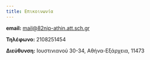 ```yaml
---
title: Επικοινωνία
---
```

**email:** mail@82nip-athin.att.sch.gr

**Τηλέφωνο:** 2108251454

**Διεύθυνση:** Ιουστινιανού 30-34, Αθήνα-Εξάρχεια, 11473
